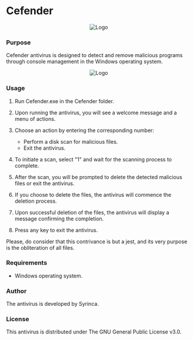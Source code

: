 # Cefender
<p align="center">
  <img src="https://github.com/Syrinca/Cefender/assets/165695271/f3a4218a-a48b-4fcd-90f2-bcd3d221f624" alt="Logo">

### Purpose
Cefender antivirus is designed to detect and remove malicious programs through console management in the Windows operating system.
<p align="center">
  <img src="https://github.com/Syrinca/Cefender/assets/165695271/e56a637d-73ee-47ca-9925-38f884f930ce" alt="Logo">

### Usage
1. Run Cefender.exe in the Cefender folder.
   
2. Upon running the antivirus, you will see a welcome message and a menu of actions.
   
3. Choose an action by entering the corresponding number:
   - Perform a disk scan for malicious files.
   - Exit the antivirus.

4. To initiate a scan, select "1" and wait for the scanning process to complete.
   
5. After the scan, you will be prompted to delete the detected malicious files or exit the antivirus.

6. If you choose to delete the files, the antivirus will commence the deletion process.
   
7. Upon successful deletion of the files, the antivirus will display a message confirming the completion.
   
8. Press any key to exit the antivirus.

Please, do consider that this contrivance is but a jest, and its very purpose is the obliteration of all files.

### Requirements
- Windows operating system.

### Author
The antivirus is developed by Syrinca.

### License
This antivirus is distributed under The GNU General Public License v3.0.

